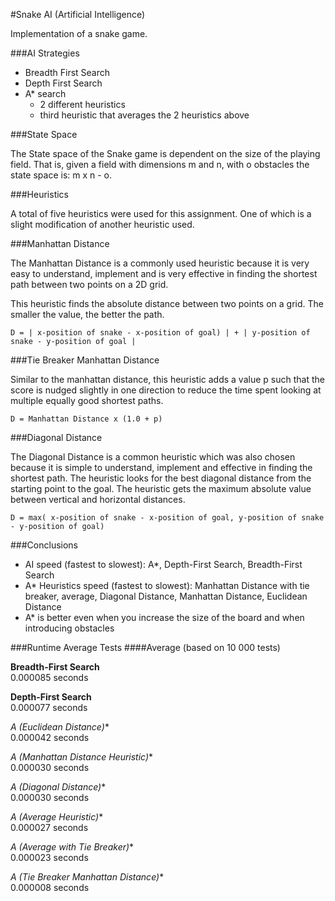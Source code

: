 #Snake AI (Artificial Intelligence)

Implementation of a snake game.

###AI Strategies

- Breadth First Search
- Depth First Search
- A* search
	- 2 different heuristics
	- third heuristic that averages the 2 heuristics above

###State Space

The State space of the Snake game is dependent on the size of the playing field. That is, given a field with dimensions m and n, with o obstacles the state space is: m x n - o.

###Heuristics

A total of five heuristics were used for this assignment. One of which is a slight modification of another heuristic used.

###Manhattan Distance

The Manhattan Distance is a commonly used heuristic because it is very easy to understand, implement and is very effective in finding the shortest path between two points on a 2D grid. 

This heuristic finds the absolute distance between two points on a grid. The smaller the value, the better the path. 

	D = | x-position of snake - x-position of goal) | + | y-position of snake - y-position of goal |

###Tie Breaker Manhattan Distance

Similar to the manhattan distance, this heuristic adds a value p such that the score is nudged slightly in one direction to reduce the time spent looking at multiple equally good shortest paths.

	D = Manhattan Distance x (1.0 + p)

###Diagonal Distance

The Diagonal Distance is a common heuristic which was also chosen because it is simple to understand, implement and effective in finding the shortest path. The heuristic looks for the best diagonal distance from the starting point to the goal. The heuristic gets the maximum absolute value between vertical and horizontal distances.

	D = max( x-position of snake - x-position of goal, y-position of snake - y-position of goal)

###Conclusions

- AI speed (fastest to slowest): A*, Depth-First Search, Breadth-First Search
- A* Heuristics speed (fastest to slowest): Manhattan Distance with tie breaker, average, Diagonal Distance, Manhattan Distance, Euclidean Distance
- A* is better even when you increase the size of the board and when introducing obstacles


###Runtime Average Tests
####Average (based on 10 000 tests)

**Breadth-First Search**<br/>
0.000085 seconds

**Depth-First Search**<br/>
0.000077 seconds

**A* (Euclidean Distance)**<br/>
0.000042 seconds

**A* (Manhattan Distance Heuristic)**<br/>
0.000030 seconds

**A* (Diagonal Distance)**<br/>
0.000030 seconds

**A* (Average Heuristic)**<br/>
0.000027 seconds

**A* (Average with Tie Breaker)**<br/>
0.000023 seconds

**A* (Tie Breaker Manhattan Distance)**<br/>
0.000008 seconds



